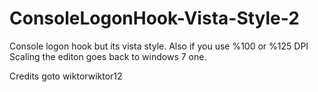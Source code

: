 # ConsoleLogonHook-Vista-Style-2
Console logon hook but its vista style.
Also if you use %100 or %125 DPI Scaling the editon goes back to windows 7 one.

Credits goto wiktorwiktor12
